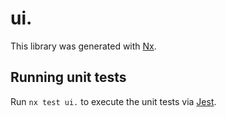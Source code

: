 # ui.

This library was generated with [Nx](https://nx.dev).

## Running unit tests

Run `nx test ui.` to execute the unit tests via [Jest](https://jestjs.io).

